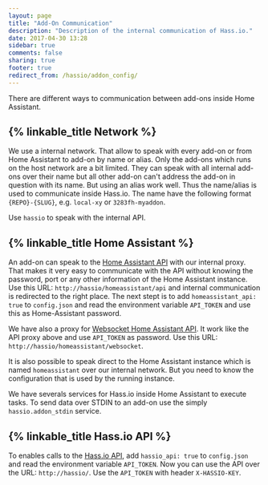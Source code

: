 ```yaml
---
layout: page
title: "Add-On Communication"
description: "Description of the internal communication of Hass.io."
date: 2017-04-30 13:28
sidebar: true
comments: false
sharing: true
footer: true
redirect_from: /hassio/addon_config/
---
```


There are different ways to communication between add-ons inside Home Assistant.

## {% linkable_title Network %}

We use a internal network. That allow to speak with every add-on or from Home Assistant to add-on by name or alias. Only the add-ons which runs on the host network are a bit limited. They can speak with all internal add-ons over their name but all other add-on can't address the add-on in question with its name. But using an alias work well. Thus the name/alias is used to communicate inside Hass.io. The name have the following format `{REPO}-{SLUG}`, e.g. `local-xy` or `3283fh-myaddon`.

Use `hassio` to speak with the internal API.

## {% linkable_title Home Assistant %}

An add-on can speak to the [Home Assistant API][hass-api] with our internal proxy. That makes it very easy to communicate with the API without knowing the password, port or any other information of the Home Assistant instance. Use this URL: `http://hassio/homeassistant/api` and internal communication is redirected to the right place. The next stept is to add `homeassistant_api: true` to `config.json` and read the environment variable `API_TOKEN` and use this as Home-Assistant password.

We have also a proxy for [Websocket Home Assistant API][hass-websocket]. It work like the API proxy above and use `API_TOKEN` as password. Use this URL: `http://hassio/homeassistant/websocket`.

It is also possible to speak direct to the Home Assistant instance which is named `homeassistant` over our internal network. But you need to know the configuration that is used by the running instance.

We have severals services for Hass.io inside Home Assistant to execute tasks. To send data over STDIN to an add-on use the simply `hassio.addon_stdin` service.

## {% linkable_title Hass.io API %}

To enables calls to the [Hass.io API][hassio-api], add `hassio_api: true` to `config.json` and read the environment variable `API_TOKEN`. Now you can use the API over the URL: `http://hassio/`. Use the `API_TOKEN` with header `X-HASSIO-KEY`.

[hass-api]: https://home-assistant.io/developers/rest_api/
[hass-websocket]: https://home-assistant.io/developers/websocket_api/
[hassio-api]: https://github.com/home-assistant/hassio/blob/master/API.md
